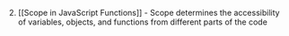 2. [[Scope in JavaScript Functions]] - Scope determines the accessibility of variables, objects, and functions from different parts of the code